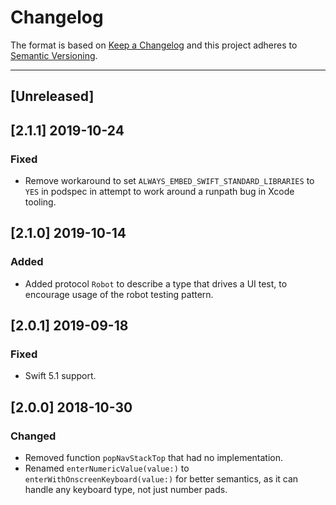 # Changelog

The format is based on [Keep a Changelog](https://keepachangelog.com/en/1.0.0/) and this project adheres to [Semantic Versioning](https://semver.org/spec/v2.0.0.html).

---

## [Unreleased]

## [2.1.1] 2019-10-24

### Fixed

- Remove workaround to set `ALWAYS_EMBED_SWIFT_STANDARD_LIBRARIES` to `YES` in podspec in attempt to work around a runpath bug in Xcode tooling.

## [2.1.0] 2019-10-14

### Added

- Added protocol `Robot` to describe a type that drives a UI test, to encourage usage of the robot testing pattern.

## [2.0.1] 2019-09-18

### Fixed

- Swift 5.1 support.

## [2.0.0] 2018-10-30

### Changed

- Removed function `popNavStackTop` that had no implementation.
- Renamed `enterNumericValue(value:)` to `enterWithOnscreenKeyboard(value:)` for better semantics, as it can handle any keyboard type, not just number pads.
